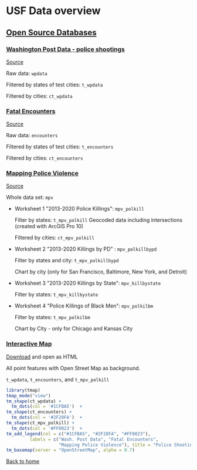 # USF Data overview


## <ins> Open Source Databases </ins>



### <ins> Washington Post Data - police shootings </ins> 
[Source](https://github.com/washingtonpost/data-police-shootings)

Raw data: `wpdata`

Filtered by states of test cities: `t_wpdata`

Filtered by cities: `ct_wpdata`



### <ins> Fatal Encounters </ins> 
[Source](https://fatalencounters.org/spreadsheets/)

Raw data: `encounters`

Filtered by states of test cities: `t_encounters`

Filtered by cities: `ct_encounters`



### <ins> Mapping Police Violence </ins> 
[Source](https://mappingpoliceviolence.org/aboutthedata)

Whole data set: `mpv`


- Worksheet 1 "2013-2020 Police Killings": `mpv_polkill`

  Filter by states: `t_mpv_polkill`
  Geocoded data including intersections (created with ArcGIS Pro 10)

  Filtered by cities: `ct_mpv_polkill`



- Worksheet 2 "2013-2020 Killings by PD" : `mpv_polkillbypd`

  Filter by states and city: `t_mpv_polkillbypd`

  Chart by city (only for San Francisco, Baltimore, New York, and Detroit)

 

- Worksheet 3 "2013-2020 Killings by State": `mpv_killbystate`

  Filter by states: `t_mpv_killbystate`



- Worksheet 4 "Police Killings of Black Men": `mpv_polkilbm`

  Filter by states: `t_mpv_polkilbm`

  Chart by City - only for Chicago and Kansas City



### <ins> Interactive Map </ins> 

[Download](https://github.com/agroimpacts/USF/blob/main/external/Marsh/police_violence.html) and open as HTML

All point features with Open Street Map as background.

`t_wpdata`, `t_encounters`, and `t_mpv_polkill`

```R
library(tmap)
tmap_mode("view")
tm_shape(ct_wpdata) +
  tm_dots(col = '#1CFBA5')  +
tm_shape(ct_encounters) +
  tm_dots(col = '#2F28FA')  +
tm_shape(ct_mpv_polkill) +
  tm_dots(col = '#FF0023')  +
tm_add_legend(col = c("#1CFBA5", "#2F28FA", "#FF0023"), 
         labels = c("Wash. Post Data", "Fatal Encounters", 
                    "Mapping Police Violence"), title = "Police Shootings Data") +
tm_basemap(server = "OpenStreetMap", alpha = 0.7)

```

[Back to home](https://github.com/agroimpacts/USF#readme)
